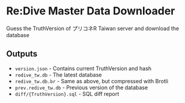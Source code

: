 # Re:Dive Master Data Downloader

Guess the TruthVersion of プリコネR Taiwan server and download the database

## Outputs

* ``version.json`` - Contains current TruthVersion and hash
* ``redive_tw.db`` - The latest database
* ``redive_tw.db.br`` - Same as above, but compressed with Brotli
* ``prev.redive_tw.db`` - Previous version of the database
* ``diff/{TruthVersion}.sql`` - SQL diff report
